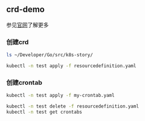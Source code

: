 
#
## crd-demo
参见[官网](https://kubernetes.io/zh-cn/docs/tasks/extend-kubernetes/custom-resources/custom-resource-definitions/)了解更多

### 创建crd
```sh
ls ~/Developer/Go/src/k8s-story/

kubectl -n test apply -f resourcedefinition.yaml
```

### 创建crontab

```sh
kubectl -n test apply -f my-crontab.yaml

kubectl -n test delete -f resourcedefinition.yaml
kubectl -n test get crontabs
```


